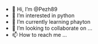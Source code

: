 - 👋 Hi, I’m @Pezh89
- 👀 I’m interested in python
- 🌱 I’m currently learning phayton
- 💞️ I’m looking to collaborate on ...
- 📫 How to reach me ...

<!---
Pezh89/Pezh89 is a ✨ special ✨ repository because its `README.md` (this file) appears on your GitHub profile.
You can click the Preview link to take a look at your changes.
--->
